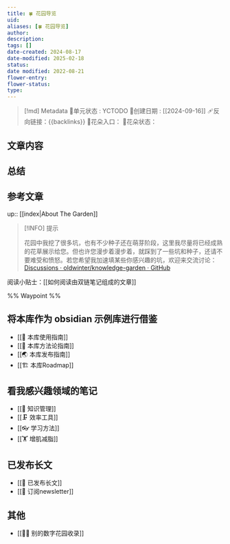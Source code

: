 ```yaml
---
title: 🍀 花园导览
uid: 
aliases: [🍀 花园导览]
author: 
description: 
tags: []
date-created: 2024-08-17
date-modified: 2025-02-18
status: 
date modified: 2022-08-21
flower-entry: 
flower-status: 
type: 
---
```


> [!md] Metadata
> 🥇单元状态 : YCTODO
> 📅创建日期 : [[2024-09-16]]
> 🩹反向链接：{{backlinks}}
> 🌻花朵入口：
> 🍓花朵状态：

## 文章内容

## 总结

## 参考文章

up:: [[index|About The Garden]]

> [!INFO] 提示
>
> 花园中我挖了很多坑，也有不少种子还在萌芽阶段，这里我尽量将已经成熟的花草展示给您。但也许您漫步着漫步着，就踩到了一些坑和种子，还请不要难受和愤怒。若您希望我加速填某些你感兴趣的坑，欢迎来交流讨论：[Discussions · oldwinter/knowledge-garden · GitHub](https://github.com/oldwinter/knowledge-garden/discussions)

阅读小贴士：[[如何阅读由双链笔记组成的文章]]

%% Waypoint %%

## 将本库作为 obsidian 示例库进行借鉴

- [[🧰 本库使用指南]]
- [[🍫 本库方法论指南]]
- [[🌏 本库发布指南]]
- [[🏗 本库Roadmap]]

## 看我感兴趣领域的笔记

- [[🧀 知识管理]]
- [[🗜 效率工具]]
- [[👓 学习方法]]
- [[🏋 增肌减脂]]

## 已发布长文

- [[🏹 已发布长文]]
- [[📩 订阅newsletter]]

## 其他

- [[👬🏻 别的数字花园收录]]
